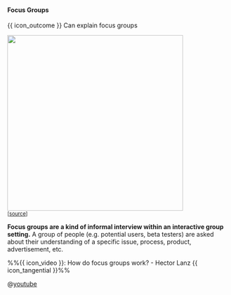 <div id="title">

#### Focus Groups

</div>

<span id="prereqs"></span>

<span id="outcomes">{{ icon_outcome }} Can explain focus groups</span>

<div id="body">

<div v-closeable alt="focus group photo">

<img src="https://media.defense.gov/2012/Apr/11/2000162334/670/394/0/120403-F-PR861-011.JPG" width="400" /><br>
<sub>[[source](http://www.hanscom.af.mil/News/Article-Display/Article/380048/caring-for-people-forum-identifies-issues/)]</sub>
</div><p/>

**Focus groups are a kind of informal interview within an interactive group setting.** A group of people (e.g. potential users, beta testers) are asked about their understanding of a specific issue, process, product, advertisement, etc.  

<panel type="seamless">
  <span slot="header"><md>%%{{ icon_video }}: How do focus groups work? - Hector Lanz {{ icon_tangential }}%%</md></span>

@[youtube](3TwgVQIZPsw)

</panel>

</div>

<div id="extras">
</div>